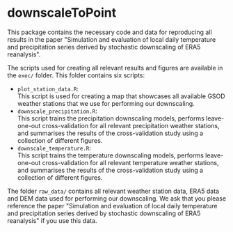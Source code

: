 
# downscaleToPoint

This package contains the necessary code and data for reproducing all results in the paper "Simulation and evaluation of local daily temperature and precipitation series derived by stochastic downscaling of ERA5 reanalysis".

The scripts used for creating all relevant results and figures are available in the `exec/`
folder. This folder contains six scripts:

- `plot_station_data.R`:  
  This script is used for creating a map that showcases all available GSOD weather stations that we
  use for performing our downscaling.
- `downscale_precipitation.R`:  
  This script trains the precipitation downscaling models, performs leave-one-out cross-validation
  for all relevant precipitation weather stations, and summarises the results of the cross-validation
  study using a collection of different figures.
- `downscale_temperature.R`:  
  This script trains the temperature downscaling models, performs leave-one-out cross-validation
  for all relevant temperature weather stations, and summarises the results of the cross-validation
  study using a collection of different figures.
  

The folder `raw_data/` contains all relevant weather station data, ERA5 data and DEM data used for
performing our downscaling. We ask that you please reference the paper "Simulation and evaluation of local daily temperature and precipitation series derived by stochastic downscaling of ERA5 reanalysis" if you use this data.
